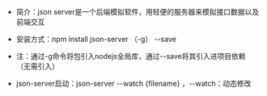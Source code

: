 - 简介：json server是一个后端模拟软件，用轻便的服务器来模拟接口数据以及前端交互

- 安装方式：npm install json-server （-g） --save
- 注：通过-g命令将包引入nodejs全局库，通过--save将其引入进项目依赖（无需引入）


- json-server启动：json-server --watch {filename} ，--watch：动态修改